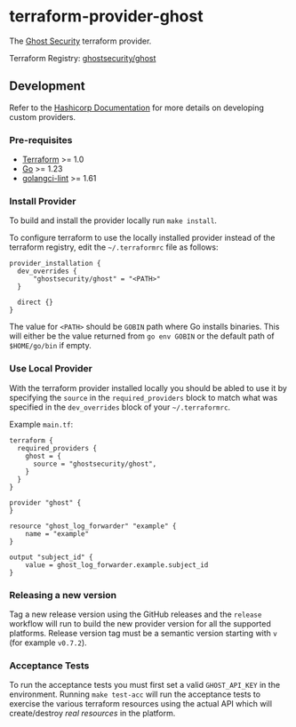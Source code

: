 # terraform-provider-ghost
The [Ghost Security](https://ghostsecurity.com/) terraform provider.

Terraform Registry: [ghostsecurity/ghost](https://registry.terraform.io/providers/ghostsecurity/ghost/latest/docs)

## Development
Refer to the [Hashicorp Documentation](https://developer.hashicorp.com/terraform/tutorials/providers-plugin-framework/providers-plugin-framework-provider) for more details on developing custom providers.

### Pre-requisites
- [Terraform](https://developer.hashicorp.com/terraform/install) >= 1.0
- [Go](https://go.dev/learn/) >= 1.23
- [golangci-lint](https://github.com/golangci/golangci-lint) >= 1.61

### Install Provider
To build and install the provider locally run `make install`.

To configure terraform to use the locally installed provider instead of the terraform registry, edit the `~/.terraformrc` file as follows:

```hcl
provider_installation {
  dev_overrides {
      "ghostsecurity/ghost" = "<PATH>"
  }

  direct {}
}
```

The value for `<PATH>` should be `GOBIN` path where Go installs binaries. This will either be the value returned from `go env GOBIN` or the default path of `$HOME/go/bin` if empty.

### Use Local Provider
With the terraform provider installed locally you should be abled to use it by specifying the `source` in the `required_providers` block to match what was specified in the `dev_overrides` block of your `~/.terraformrc`.

Example `main.tf`:
```hcl
terraform {
  required_providers {
    ghost = {
      source = "ghostsecurity/ghost",
    }
  }
}

provider "ghost" {
}

resource "ghost_log_forwarder" "example" {
    name = "example"
}

output "subject_id" {
    value = ghost_log_forwarder.example.subject_id
}
```

### Releasing a new version
Tag a new release version using the GitHub releases and the `release` workflow will run to build the new provider version for all the supported platforms. Release version tag must be a semantic version starting with `v` (for example `v0.7.2`).

### Acceptance Tests
To run the acceptance tests you must first set a valid `GHOST_API_KEY` in the environment.
Running `make test-acc` will run the acceptance tests to exercise the various terraform
resources using the actual API which will create/destroy _real resources_ in the platform.
